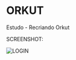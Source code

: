 # ORKUT
 Estudo - Recriando Orkut

SCREENSHOT:

![LOGIN](https://user-images.githubusercontent.com/78267195/123190404-dbdeb580-d475-11eb-88cc-187cb221a0b5.png)
